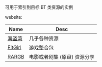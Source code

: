 
可用于索引到目标 BT 类资源的实例

website: 

[hdw]: https://thepiratebay.org
[fitgirl]: https://fitgirl-repacks.site
[rargb]: https://rargb.to

| Name | Desc |
| ---- | ---- |
| [海盗湾][hdw] | 几乎各种资源 |
| [FitGirl][fitgirl] | 游戏整合包 |
| [RARGB][rargb] | 电影或者剧集 (原盘) 资源分享 |
